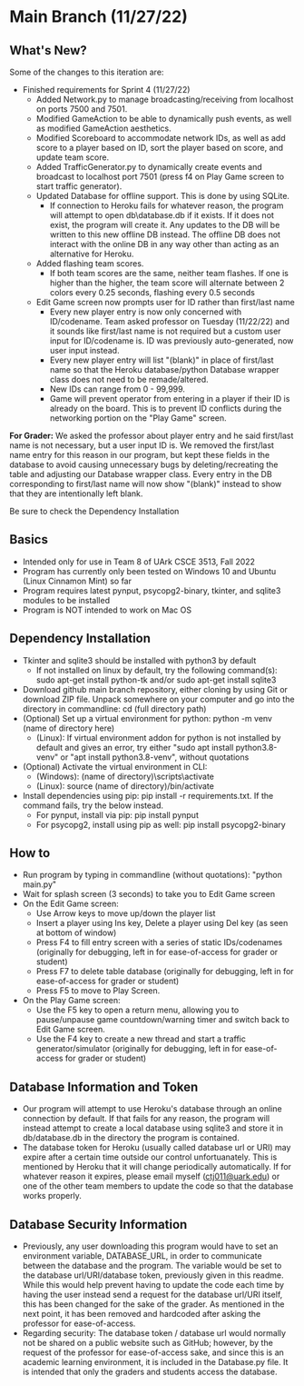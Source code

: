 # Main Branch (11/27/22)

## What's New?
Some of the changes to this iteration are:

* Finished requirements for Sprint 4 (11/27/22)
  * Added Network.py to manage broadcasting/receiving from localhost on ports 7500 and 7501.
  * Modified GameAction to be able to dynamically push events, as well as modified GameAction aesthetics.
  * Modified Scoreboard to accommodate network IDs, as well as add score to a player based on ID, sort the player based on score, and update team score.
  * Added TrafficGenerator.py to dynamically create events and broadcast to localhost port 7501 (press f4 on Play Game screen to start traffic generator).
  * Updated Database for offline support. This is done by using SQLite.
    * If connection to Heroku fails for whatever reason, the program will attempt to open db\database.db if it exists. If it does not exist, the program will create it. Any updates to the DB will be written to this new offline DB instead. The offline DB does not interact with the online DB in any way other than acting as an alternative for Heroku.
  * Added flashing team scores.
    * If both team scores are the same, neither team flashes. If one is higher than the higher, the team score will alternate between 2 colors every 0.25 seconds, flashing every 0.5 seconds
  * Edit Game screen now prompts user for ID rather than first/last name
    * Every new player entry is now only concerned with ID/codename. Team asked professor on Tuesday (11/22/22) and it sounds like first/last name is not required but a custom user input for ID/codename is. ID was previously auto-generated, now user input instead.
    * Every new player entry will list "(blank)" in place of first/last name so that the Heroku database/python Database wrapper class does not need to be remade/altered.
    * New IDs can range from 0 - 99,999.
    * Game will prevent operator from entering in a player if their ID is already on the board. This is to prevent ID conflicts during the networking portion on the "Play Game" screen.
  
**For Grader:** We asked the professor about player entry and he said first/last name is not necessary, but a user input ID is. We removed the first/last name entry for this reason in our program, but kept these fields in the database to avoid causing unnecessary bugs by deleting/recreating the table and adjusting our Database wrapper class. Every entry in the DB corresponding to first/last name will now show "(blank)" instead to show that they are intentionally left blank.

Be sure to check the Dependency Installation

## Basics
* Intended only for use in Team 8 of UArk CSCE 3513, Fall 2022
* Program has currently only been tested on Windows 10 and Ubuntu (Linux Cinnamon Mint) so far
* Program requires latest pynput, psycopg2-binary, tkinter, and sqlite3 modules to be installed
* Program is NOT intended to work on Mac OS

## Dependency Installation
* Tkinter and sqlite3 should be installed with python3 by default
  * If not installed on linux by default, try the following command(s): sudo apt-get install python-tk and/or sudo apt-get install sqlite3
* Download github main branch repository, either cloning by using Git or download ZIP file. Unpack somewhere on your computer and go into the directory in commandline: cd (full directory path)
* (Optional) Set up a virtual environment for python: python -m venv (name of directory here)
  * (Linux): If virtual environment addon for python is not installed by default and gives an error, try either "sudo apt install python3.8-venv" or "apt install python3.8-venv", without quotations
* (Optional) Activate the virtual environment in CLI: 
  * (Windows): (name of directory)\scripts\activate
  * (Linux): source (name of directory)/bin/activate
* Install dependencies using pip: pip install -r requirements.txt. If the command fails, try the below instead.
  * For pynput, install via pip: pip install pynput
  * For psycopg2, install using pip as well: pip install psycopg2-binary
  
## How to
* Run program by typing in commandline (without quotations): "python main.py"
* Wait for splash screen (3 seconds) to take you to Edit Game screen
* On the Edit Game screen:
  * Use Arrow keys to move up/down the player list
  * Insert a player using Ins key, Delete a player using Del key (as seen at bottom of window)
  * Press F4 to fill entry screen with a series of static IDs/codenames (originally for debugging, left in for ease-of-access for grader or student)
  * Press F7 to delete table database (originally for debugging, left in for ease-of-access for grader or student)
  * Press F5 to move to Play Screen.
* On the Play Game screen:
  * Use the F5 key to open a return menu, allowing you to pause/unpause game countdown/warning timer and switch back to Edit Game screen.
  * Use the F4 key to create a new thread and start a traffic generator/simulator (originally for debugging, left in for ease-of-access for grader or student)
  
## Database Information and Token
* Our program will attempt to use Heroku's database through an online connection by default. If that fails for any reason, the program will instead attempt to create a local database using sqlite3 and store it in db/database.db in the directory the program is contained.
* The database token for Heroku (usually called database url or URI)  may expire after a certain time outside our control unfortuanately. This is mentioned by Heroku that it will change periodically automatically. If for whatever reason it expires, please email myself (ctj011@uark.edu) or one of the other team members to update the code so that the database works properly.
  
## Database Security Information
* Previously, any user downloading this program would have to set an environment variable, DATABASE_URL, in order to communicate between the database and the program. The variable would be set to the database url/URI/database token, previously given in this readme. While this would help prevent having to update the code each time by having the user instead send a request for the database url/URI itself, this has been changed for the sake of the grader. As mentioned in the next point, it has been removed and hardcoded after asking the professor for ease-of-access.
* Regarding security: The database token / database url would normally not be shared on a public website such as GitHub; however, by the request of the professor for ease-of-access sake, and since this is an academic learning environment, it is included in the Database.py file. It is intended that only the graders and students access the database.
